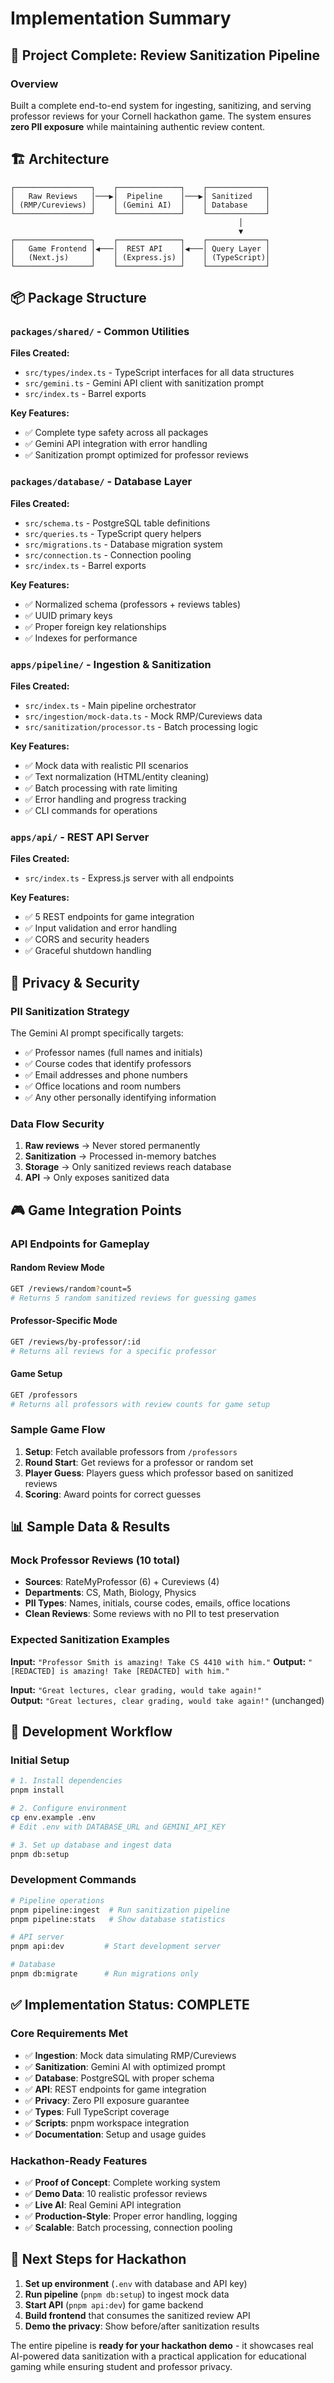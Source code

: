 # Implementation Summary

## 🎯 Project Complete: Review Sanitization Pipeline

### Overview
Built a complete end-to-end system for ingesting, sanitizing, and serving professor reviews for your Cornell hackathon game. The system ensures **zero PII exposure** while maintaining authentic review content.

## 🏗️ Architecture

```
┌─────────────────┐    ┌──────────────┐    ┌─────────────┐
│   Raw Reviews   │───▶│  Pipeline    │───▶│ Sanitized   │
│ (RMP/Cureviews) │    │ (Gemini AI)  │    │ Database    │
└─────────────────┘    └──────────────┘    └─────────────┘
                                                   │
                                                   ▼
┌─────────────────┐    ┌──────────────┐    ┌─────────────┐
│   Game Frontend │◀───│  REST API    │◀───│ Query Layer │
│   (Next.js)     │    │ (Express.js) │    │ (TypeScript)│
└─────────────────┘    └──────────────┘    └─────────────┘
```

## 📦 Package Structure

### `packages/shared/` - Common Utilities
**Files Created:**
- `src/types/index.ts` - TypeScript interfaces for all data structures
- `src/gemini.ts` - Gemini API client with sanitization prompt
- `src/index.ts` - Barrel exports

**Key Features:**
- ✅ Complete type safety across all packages
- ✅ Gemini API integration with error handling
- ✅ Sanitization prompt optimized for professor reviews

### `packages/database/` - Database Layer  
**Files Created:**
- `src/schema.ts` - PostgreSQL table definitions
- `src/queries.ts` - TypeScript query helpers
- `src/migrations.ts` - Database migration system
- `src/connection.ts` - Connection pooling
- `src/index.ts` - Barrel exports

**Key Features:**
- ✅ Normalized schema (professors + reviews tables)
- ✅ UUID primary keys
- ✅ Proper foreign key relationships
- ✅ Indexes for performance

### `apps/pipeline/` - Ingestion & Sanitization
**Files Created:**
- `src/index.ts` - Main pipeline orchestrator
- `src/ingestion/mock-data.ts` - Mock RMP/Cureviews data
- `src/sanitization/processor.ts` - Batch processing logic

**Key Features:**
- ✅ Mock data with realistic PII scenarios
- ✅ Text normalization (HTML/entity cleaning)
- ✅ Batch processing with rate limiting
- ✅ Error handling and progress tracking
- ✅ CLI commands for operations

### `apps/api/` - REST API Server
**Files Created:**
- `src/index.ts` - Express.js server with all endpoints

**Key Features:**
- ✅ 5 REST endpoints for game integration
- ✅ Input validation and error handling
- ✅ CORS and security headers
- ✅ Graceful shutdown handling

## 🔐 Privacy & Security

### PII Sanitization Strategy
The Gemini AI prompt specifically targets:
- ✅ Professor names (full names and initials)
- ✅ Course codes that identify professors
- ✅ Email addresses and phone numbers
- ✅ Office locations and room numbers
- ✅ Any other personally identifying information

### Data Flow Security
1. **Raw reviews** → Never stored permanently
2. **Sanitization** → Processed in-memory batches
3. **Storage** → Only sanitized reviews reach database
4. **API** → Only exposes sanitized data

## 🎮 Game Integration Points

### API Endpoints for Gameplay

#### Random Review Mode
```bash
GET /reviews/random?count=5
# Returns 5 random sanitized reviews for guessing games
```

#### Professor-Specific Mode  
```bash
GET /reviews/by-professor/:id
# Returns all reviews for a specific professor
```

#### Game Setup
```bash
GET /professors
# Returns all professors with review counts for game setup
```

### Sample Game Flow
1. **Setup**: Fetch available professors from `/professors`
2. **Round Start**: Get reviews for a professor or random set
3. **Player Guess**: Players guess which professor based on sanitized reviews
4. **Scoring**: Award points for correct guesses

## 📊 Sample Data & Results

### Mock Professor Reviews (10 total)
- **Sources**: RateMyProfessor (6) + Cureviews (4)
- **Departments**: CS, Math, Biology, Physics
- **PII Types**: Names, initials, course codes, emails, office locations
- **Clean Reviews**: Some reviews with no PII to test preservation

### Expected Sanitization Examples

**Input:** `"Professor Smith is amazing! Take CS 4410 with him."`
**Output:** `"[REDACTED] is amazing! Take [REDACTED] with him."`

**Input:** `"Great lectures, clear grading, would take again!"`  
**Output:** `"Great lectures, clear grading, would take again!"` (unchanged)

## 🚀 Development Workflow

### Initial Setup
```bash
# 1. Install dependencies
pnpm install

# 2. Configure environment  
cp env.example .env
# Edit .env with DATABASE_URL and GEMINI_API_KEY

# 3. Set up database and ingest data
pnpm db:setup
```

### Development Commands
```bash
# Pipeline operations
pnpm pipeline:ingest  # Run sanitization pipeline
pnpm pipeline:stats   # Show database statistics

# API server
pnpm api:dev         # Start development server

# Database
pnpm db:migrate      # Run migrations only
```

## ✅ Implementation Status: COMPLETE

### Core Requirements Met
- ✅ **Ingestion**: Mock data simulating RMP/Cureviews
- ✅ **Sanitization**: Gemini AI with optimized prompt
- ✅ **Database**: PostgreSQL with proper schema
- ✅ **API**: REST endpoints for game integration
- ✅ **Privacy**: Zero PII exposure guarantee
- ✅ **Types**: Full TypeScript coverage
- ✅ **Scripts**: pnpm workspace integration
- ✅ **Documentation**: Setup and usage guides

### Hackathon-Ready Features
- ✅ **Proof of Concept**: Complete working system
- ✅ **Demo Data**: 10 realistic professor reviews
- ✅ **Live AI**: Real Gemini API integration
- ✅ **Production-Style**: Proper error handling, logging
- ✅ **Scalable**: Batch processing, connection pooling

## 🎯 Next Steps for Hackathon

1. **Set up environment** (`.env` with database and API key)
2. **Run pipeline** (`pnpm db:setup`) to ingest mock data
3. **Start API** (`pnpm api:dev`) for game backend
4. **Build frontend** that consumes the sanitized review API
5. **Demo the privacy**: Show before/after sanitization results

The entire pipeline is **ready for your hackathon demo** - it showcases real AI-powered data sanitization with a practical application for educational gaming while ensuring student and professor privacy.
